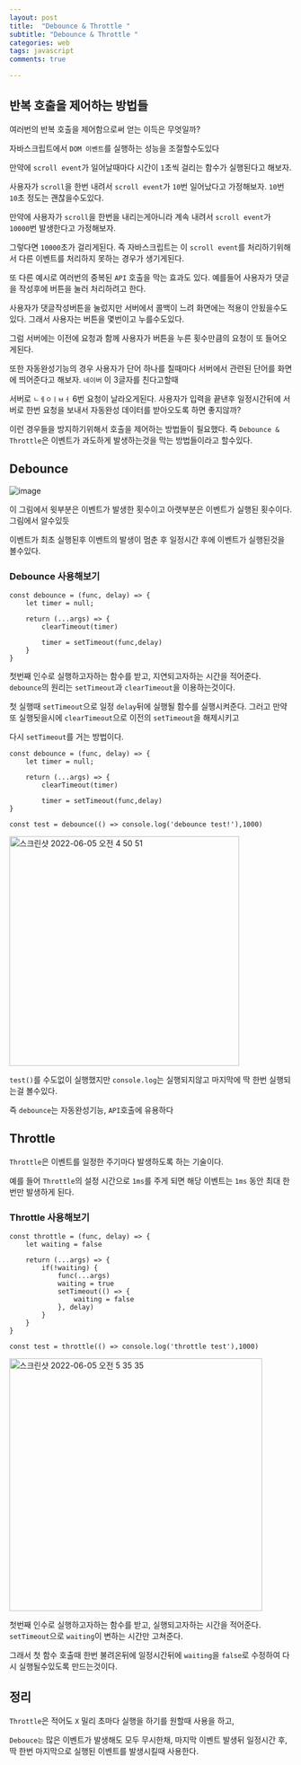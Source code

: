 ```yaml
---
layout: post
title:  "Debounce & Throttle "
subtitle: "Debounce & Throttle "
categories: web
tags: javascript
comments: true

---
```


## 반복 호출을 제어하는 방법들

여러번의 반복 호출을 제어함으로써 얻는 이득은 무엇일까? 

자바스크립트에서 `DOM 이벤트`를 실행하는 성능을 조절할수도있다

만약에 `scroll event`가 일어날때마다 시간이 `1`초씩 걸리는 함수가 실행된다고 해보자.

사용자가 `scroll`을 한번 내려서 `scroll event`가 `10`번 일어났다고 가정해보자. `10`번 `10`초 정도는 괜찮을수도있다.

만약에 사용자가 `scroll`을 한번을 내리는게아니라 계속 내려서 `scroll event`가 `10000`번 발생한다고 가정해보자.

그렇다면 `10000`초가 걸리게된다. 즉 자바스크립트는 이 `scroll event`를 처리하기위해서 다른 이벤트를 처리하지 못하는 경우가 생기게된다.

또 다른 예시로 여러번의 중복된 `API` 호출을 막는 효과도 있다. 예를들어 사용자가 댓글을 작성후에 버튼을 눌러 처리하려고 한다.

사용자가 댓글작성버튼을 눌렀지만 서버에서 콜백이 느려 화면에는 적용이 안됬을수도있다. 그래서 사용자는 버튼을 몇번이고 누를수도있다.

그럼 서버에는 이전에 요청과 함께 사용자가 버튼을 누른 횟수만큼의 요청이 또 들어오게된다. 

또한 자동완성기능의 경우 사용자가 단어 하나를 칠때마다 서버에서 관련된 단어를 화면에 띄어준다고 해보자. `네이버` 이 3글자를 친다고할때

서버로 `ㄴㅔㅇㅣㅂㅓ` 6번 요청이 날라오게된다. 사용자가 입력을 끝낸후 일정시간뒤에 서버로 한번 요청을 보내서 자동완성 데이터를 받아오도록 하면 좋지않까?

이런 경우들을 방지하기위해서 호출을 제어하는 방법들이 필요했다. 즉 `Debounce & Throttle`은 이벤트가 과도하게 발생하는것을 막는 방법들이라고 할수있다.

## Debounce

![image](https://user-images.githubusercontent.com/56789064/172022119-53cf2146-ab4e-4ff2-9cd3-afbcaec81ce4.png)

이 그림에서 윗부분은 이벤트가 발생한 횟수이고 아랫부분은 이벤트가 실행된 횟수이다. 그림에서 알수있듯

이벤트가 최초 실행된후 이벤트의 발생이 멈춘 후 일정시간 후에 이벤트가 실행된것을 볼수있다. 

### Debounce 사용해보기

```
const debounce = (func, delay) => {
    let timer = null;

    return (...args) => {
        clearTimeout(timer)

        timer = setTimeout(func,delay)
    }
}
```

첫번째 인수로 실행하고자하는 함수를 받고, 지연되고자하는 시간을 적어준다. `debounce`의 원리는 `setTimeout`과 `clearTimeout`을 이용하는것이다.

첫 실행때 `setTimeout`으로 일정 `delay`뒤에 실행될 함수를 실행시켜준다. 그러고 만약 또 실행됫을시에 `clearTimeout`으로 이전의 `setTimeout`을 해제시키고

다시 `setTimeout`를 거는 방법이다. 

```
const debounce = (func, delay) => {
    let timer = null;

    return (...args) => {
        clearTimeout(timer)

        timer = setTimeout(func,delay)
}

const test = debounce(() => console.log('debounce test!'),1000)
```

<img width="409" alt="스크린샷 2022-06-05 오전 4 50 51" src="https://user-images.githubusercontent.com/56789064/172023505-7ca56bc9-df85-4ed6-bae7-242b4d815a9f.png">

`test()`를 수도없이 실행했지만 `console.log`는 실행되지않고 마지막에 딱 한번 실행되는걸 볼수있다.

즉 `debounce`는 자동완성기능, `API`호출에 유용하다

## Throttle

`Throttle`은 이벤트를 일정한 주기마다 발생하도록 하는 기술이다. 

예를 들어 `Throttle`의 설정 시간으로 `1ms`를 주게 되면 해당 이벤트는 `1ms` 동안 최대 한번만 발생하게 된다.

### Throttle 사용해보기

```
const throttle = (func, delay) => {
    let waiting = false

    return (...args) => {
        if(!waiting) {
            func(...args)
            waiting = true
            setTimeout(() => {
                waiting = false
            }, delay)
        }
    }
}

const test = throttle(() => console.log('throttle test'),1000)
```

<img width="450" alt="스크린샷 2022-06-05 오전 5 35 35" src="https://user-images.githubusercontent.com/56789064/172024728-978c3ae5-8eca-4bc8-921a-93856d39ea0b.png">

첫번째 인수로 실행하고자하는 함수를 받고, 실행되고자하는 시간을 적어준다. `setTimeout`으로 `waiting`이 변하는 시간만 고쳐준다.

그래서 첫 함수 호출때 한번 불려온뒤에 일정시간뒤에 `waiting`을 `false`로 수정하여 다시 실행될수있도록 만드는것이다.

## 정리 

`Throttle`은 적어도 `X` 밀리 초마다 실행을 하기를 원할때 사용을 하고,

`Debouce는` 많은 이벤트가 발생해도 모두 무시한채, 마지막 이벤트 발생뒤 일정시간 후, 딱 한번 마지막으로 실행된 이벤트를 발생시킬때 사용한다.